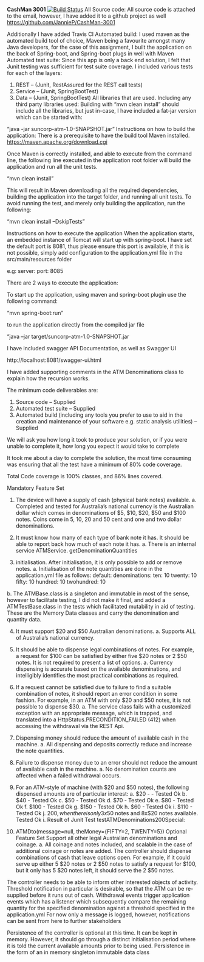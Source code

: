 **CashMan 3001**
[![Build Status](https://travis-ci.org/JannieP/CashMan-3001.svg?branch=master)](https://travis-ci.org/JannieP/CashMan-3001)
All Source code:
All source code is attached to the email, however, I have added it to a github project as well
https://github.com/JannieP/CashMan-3001

Additionally I have added Travis CI 
Automated build:
I used maven as the automated build tool of choice, Maven being a favourite amongst many Java developers, for the case of this assignment, I built the application on the back of Spring-boot, and Spring-boot plugs in well with Maven
Automated test suite:
Since this app is only a back end solution, I felt that Junit testing was sufficient for test suite coverage.
I included various tests for each of the layers:
1.	REST – (Junit, RestAssured for the REST call tests)
2.	Service – (Junit, SpringBootTest)
3.	Data  – (Junit, SpringBootTest)
All libraries that are used. Including any third party libraries used:
Building with “mvn clean install” should include all the libraries, but just in-case, I have included a fat-jar version which can be started with: 

“java -jar suncorp-atm-1.0-SNAPSHOT.jar”
Instructions on how to build the application:
There is a prerequisite to have the build tool Maven installed.
https://maven.apache.org/download.cgi

Once Maven is correctly installed, and able to execute from the command line, the following line executed in the application root folder will build the application and run all the unit tests.

“mvn clean install”

This will result in Maven downloading all the required dependencies, building the application into the target folder, and running all unit tests. To avoid running the test, and merely only building the application, run the following:

“mvn clean install –DskipTests”


Instructions on how to execute the application
When the application starts, an embedded instance of Tomcat will start up with spring-boot.
I have set the default port is 8081, thus please ensure this port is available, if this is not possible, simply add configuration to the application.yml file in the src/main/resources folder

e.g:
server:
  port: 8085

There are 2 ways to execute the application:

To start up the application, using maven and spring-boot plugin use the following command:

“mvn spring-boot:run”

to run the application directly from the compiled jar file  

“java –jar target/suncorp-atm-1.0-SNAPSHOT.jar

I have included swagger API Documentation, as well as Swagger UI

http://localhost:8081/swagger-ui.html

I have added supporting comments in the ATM Denominations class to explain how the recursion works.

The minimum code deliverables are:
1.	Source code – Supplied
2.	Automated test suite – Supplied
3.	Automated build (including any tools you prefer to use to aid in the creation and maintenance of your software e.g. static analysis utilities) – Supplied

We will ask you how long it took to produce your solution, or if you were unable to complete it, how long you expect it would take to complete

It took me about a day to complete the solution, the most time consuming was ensuring that all the test have a minimum of 80% code coverage.

Total Code coverage is 100% classes, and 86% lines covered.

Mandatory Feature Set
1.	The device will have a supply of cash (physical bank notes) available.
a.	Completed and tested for Australia’s national currency is the Australian dollar which comes in denominations of $5, $10, $20, $50 and $100 notes. Coins come in 5, 10, 20 and 50 cent and one and two dollar denominations.

2.	It must know how many of each type of bank note it has. It should be able to report back how much of each note it has.
a.	There is an internal service ATMService. getDenominationQuantities
3.	initialisation. After initialisation, it is only possible to add or remove notes.
a.	Initialisation of the note quantities are done in the application.yml file as follows: 
default:
  denominations:
    ten:  10
    twenty: 10
    fifty:  10
    hundred:  10
    twohundred: 10

b.	The ATMBase.class is a singleton and immutable in most of the sense, however to facilitate testing, I did not make it final, and added a ATMTestBase.class in the tests which facilitated mutability in aid of testing.
These are the Memory Data classes and carry the denomination and quantity data.

4.	It must support $20 and $50 Australian denominations.
a.	Supports ALL of Australia’s national currency.

5.	It should be able to dispense legal combinations of notes. For example, a request for $100 can be satisfied by either five $20 notes or 2 $50 notes. It is not required to present a list of options.
a.	Currency dispensing is accurate based on the available denominations, and intelligibly identifies the most practical combinations as required.

6.	If a request cannot be satisfied due to failure to find a suitable combination of notes, it should report an error condition in some fashion. For example, in an ATM with only $20 and $50 notes, it is not possible to dispense $30.
a.	The service class fails with a customized exception with an appropriate message, which is trapped, and translated into a HttpStatus.PRECONDITION_FAILED (412) when accessing the withdrawal via the REST Api.

7.	Dispensing money should reduce the amount of available cash in the machine.
a.	All dispensing and deposits correctly reduce and increase the note quantities.

8.	Failure to dispense money due to an error should not reduce the amount of available cash in the machine.
a.	No denomination counts are affected when a failed withdrawal occurs.

9.	For an ATM-style of machine (with $20 and $50 notes), the following dispensed amounts are of particular interest:
a.	$20 - - Tested Ok
b.	$40 - Tested Ok
c.	$50 - Tested Ok
d.	$70 - Tested Ok
e.	$80 - Tested Ok
f.	$100 - Tested Ok
g.	$150 - Tested Ok
h.	$60 - Tested Ok
i.	$110 - Tested Ok
j.	$200, when there is only 3x$50 notes and 8x$20 notes available.
Tested Ok
i.	Result of Junit Test testATMDenominations200Special:
1.	ATMDto(message=null, theMoney={FIFTY=2, TWENTY=5})
Optional Feature Set
Support all other legal Australian denominations and coinage.
a.	All coinage and notes included, and scalable in the case of additional coinage or notes are added.
The controller should dispense combinations of cash that leave options open. For example, if it could serve up either 5 $20 notes or 2 $50 notes to satisfy a request for $100, but it only has 5 $20 notes left, it should serve the 2 $50 notes.

The controller needs to be able to inform other interested objects of activity. Threshold notification in particular is desirable, so that the ATM can be re-supplied before it runs out of cash.
Withdrawal events trigger application events which has a listener which subsequently compare the remaining quantity for the specified denomination against a threshold specified in the application.yml
For now only a message is logged, however, notifications can be sent from here to further stakeholders

Persistence of the controller is optional at this time. It can be kept in memory. However, it should go through a distinct initialisation period where it is told the current available amounts prior to being used.
	Persistence in the form of an in memory singleton immutable data class
